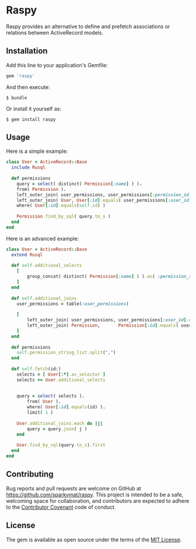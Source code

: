 # Raspy

Raspy provides an alternative to define and prefetch associations or relations between ActiveRecord models.

## Installation

Add this line to your application's Gemfile:

```ruby
gem 'raspy'
```

And then execute:

    $ bundle

Or install it yourself as:

    $ gem install raspy

## Usage

Here is a simple example:

```ruby
class User < ActiveRecord::Base
  include Rusql
  
  def permissions
    query = select( distinct( Permission[:name] ) ).
    from( Permission ).
    left_outer_join( user_permissions, user_permissions[:permission_id].equals( Permission[:id] ) ).
    left_outer_join( User, User[:id].equals( user_permissions[:user_id] ) ).
    where( User[:id].equals(self.id) )
    
    Permission.find_by_sql( query.to_s )
  end
end
```

Here is an advanced example:


```ruby
class User < ActiveRecord::Base
  extend Rusql
  
  def self.additional_selects
    [
        group_concat( distinct( Permission[:name] ) ).as( :permission_string_list )
    ]
  end
  
  def self.additional_joins
    user_permissions = table(:user_permissions)
    
    [
        left_outer_join( user_permissions, user_permissions[:user_id].equals( User[:id] ),
        left_outer_join( Permission,       Permission[:id].equals( user_permissions[:permission_id] )
    ]
  end
  
  def permissions
    self.permission_string_list.split(",")
  end
  
  def self.fetch(id:)
    selects = [ User[:*].as_selector ]
    selects += User.additional_selects
    
    
    query = select( selects ).
        from( User ).
        where( User[:id].equals(id) ).
        limit( 1 )
        
    User.additional_joins.each do |j|
        query = query.join( j )
    end
    
    User.find_by_sql(query.to_s).first
  end
end
```

## Contributing

Bug reports and pull requests are welcome on GitHub at https://github.com/sparkymat/raspy. This project is intended to be a safe, welcoming space for collaboration, and contributors are expected to adhere to the [Contributor Covenant](http://contributor-covenant.org) code of conduct.


## License

The gem is available as open source under the terms of the [MIT License](http://opensource.org/licenses/MIT).

